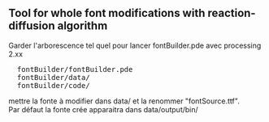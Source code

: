 
<h2> Tool for whole font modifications with reaction-diffusion algorithm</h2>

Garder l'arborescence tel quel pour lancer fontBuilder.pde avec processing 2.xx 

<pre>
  fontBuilder/fontBuilder.pde
  fontBuilder/data/
  fontBuilder/code/
</pre>

mettre la fonte à modifier dans data/ et la renommer "fontSource.ttf".
<br/>
Par défaut la fonte crée apparaitra dans data/output/bin/


